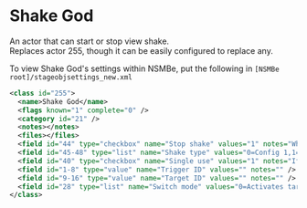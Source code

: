 # Shake God

An actor that can start or stop view shake.\
Replaces actor 255, though it can be easily configured to replace any.

To view Shake God's settings within NSMBe, put the following in `[NSMBe root]/stageobjsettings_new.xml`
```xml
<class id="255">
  <name>Shake God</name>
  <flags known="1" complete="0" />
  <category id="21" />
  <notes></notes>
  <files></files>
  <field id="44" type="checkbox" name="Stop shake" values="1" notes="When triggered, stops current shake instead of creating it. WARNING: this will NOT stop shake caused by another Shake God restarting due to its trigger event still being active" />
  <field id="45-48" type="list" name="Shake type" values="0=Config 1,1=Config 2,2=Config 3,3=Config 4,4=Config 5,5=Config 6,6=Config 7,7=Config 8,8=Config 9,9=Config 10" notes="Choose which of 10 configs ViewShaker will use" />
  <field id="40" type="checkbox" name="Single use" values="1" notes="If set actor is destroyed after one shake" />
  <field id="1-8" type="value" name="Trigger ID" values="" notes="" />
  <field id="9-16" type="value" name="Target ID" values="" notes="" />
  <field id="28" type="list" name="Switch mode" values="0=Activates target,1=Deactivates target" notes="If a target ID is set" />
</class>
```
